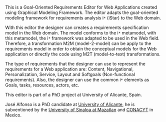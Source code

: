 This is a Goal-Oriented Requirements Editor for Web Applications created using Graphical Modeling Framework. The editor adapts the goal-oriented modeling framework for requirements analysis i`*` (iStar) to the Web domain.

With this editor the designer can creates a requirements specification model in the Web domain. The model conforms to the i`*` metamodel, with this metamodel, the i`*` framework was adapted to be used in the Web field. Therefore, a transformation M2M (model-2-model) can be apply to the requirements model in order to obtain the conceptual models for the Web application or directly the code using M2T (model-to-text) transformations.

The type of requirements that the designer can use to represent the requirements for a Web application are: Content, Navigational, Personalization, Service, Layout and Softgoals (Non-functional requirements). Also, the designer can use the common i`*` elements as Goals, tasks, resources, actors, etc.

This editor is part of a PhD project at University of Alicante, Spain.

José Alfonso is a PhD candidate at [University of Alicante](http://www.ua.es), he is subventioned by the [University of Sinaloa at Mazatlan](http://www.uas.edu.mx) and [CONACYT](http://www.conacyt.mx) in Mexico.